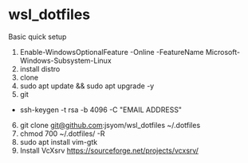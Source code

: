 # wsl_dotfiles
Basic quick setup

1. Enable-WindowsOptionalFeature -Online -FeatureName Microsoft-Windows-Subsystem-Linux
2. install distro
3. clone
4. sudo apt update && sudo apt upgrade -y
5. git
  - ssh-keygen -t rsa -b 4096 -C "EMAIL ADDRESS"
6. git clone git@github.com:jsyom/wsl_dotfiles ~/.dotfiles
7. chmod 700 ~/.dotfiles/ -R
8. sudo apt install vim-gtk
9. Install VcXsrv https://sourceforge.net/projects/vcxsrv/
